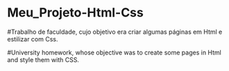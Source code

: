 # Meu_Projeto-Html-Css

#Trabalho de faculdade, cujo objetivo era criar algumas páginas em Html e estilizar com Css.

#University homework, whose objective was to create some pages in Html and style them with CSS.
